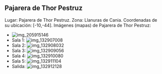## Pajarera de Thor Pestruz
Lugar: Pajarera de Thor Pestruz.
Zona: Llanuras de Cania.
Coordenadas de su ubicación: [-10,-44].
Imágenes (mapas) de Pajarera de Thor Pestruz:
- ![img_205915146](https://media.discordapp.net/attachments/1115311447145193482/1115348147166789725/205915146.jpg)
- Sala 1: ![img_132907008](https://media.discordapp.net/attachments/1115311447145193482/1115323880836452413/132907008.jpg)
- Sala 2: ![img_132908032](https://media.discordapp.net/attachments/1115311447145193482/1115323882774216745/132908032.jpg)
- Sala 3: ![img_132909056](https://media.discordapp.net/attachments/1115311447145193482/1115323884527431710/132909056.jpg)
- Sala 4: ![img_132910080](https://media.discordapp.net/attachments/1115311447145193482/1115323886515523694/132910080.jpg)
- Sala 5: ![img_132911104](https://media.discordapp.net/attachments/1115311447145193482/1115323908879569086/132911104.jpg)
- Salida: ![img_132912128](https://media.discordapp.net/attachments/1115311447145193482/1115323912092405941/132912128.jpg)